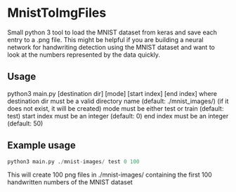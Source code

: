 # MnistToImgFiles
Small python 3 tool to load the MNIST dataset from keras and save each entry to a .png file.
This might be helpful if you are building a neural network for handwriting detection using the MNIST dataset and want to look at the numbers represented by the data quickly.

## Usage
python3 main.py [destination dir] [mode] [start index] [end index]
        where   destination dir must be a valid directory name (default: ./mnist_images/)
                    (if it does not exist, it will be created)
                mode must be either test or train (default: test)
                start index must be an integer (default: 0)
                end index must be an integer (default: 50)

## Example usage
```python
python3 main.py ./mnist-images/ test 0 100
```
This will create 100 png files in ./mnist-images/ containing the first 100 handwritten numbers of the MNIST dataset
